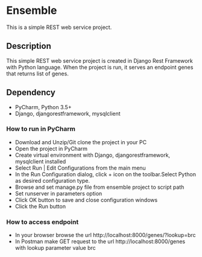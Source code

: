 # Ensemble

This is a simple REST web service project.

## Description

This simple REST web service project is created in Django Rest Framework with Python language. When the project is run, it serves an endpoint genes that returns list of genes. 

## Dependency
* PyCharm, Python 3.5+
* Django, djangorestframework, mysqlclient

### How to run in PyCharm

* Download and Unzip/Git clone the project in your PC
* Open the project in PyCharm
* Create virtual environment with Django, djangorestframework, mysqlclient installed
* Select Run | Edit Configurations from the main menu
* In the Run Configuration dialog, click + icon on the toolbar.Select Python as desired configuration type.
* Browse and set manage.py file from ensemble project to script path
* Set runserver in parameters option
* Click OK button to save and close configuration windows
* Click the Run button


### How to access endpoint
* In your browser browse the url http://localhost:8000/genes/?lookup=brc
* In Postman make GET request to the url http://localhost:8000/genes with lookup parameter value brc 


